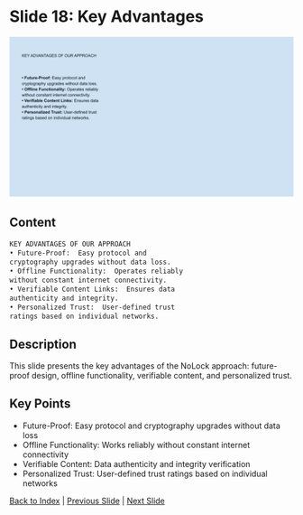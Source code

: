 # Slide 18: Key Advantages

![Slide 18](../images/slide18.png)

## Content

```
KEY ADVANTAGES OF OUR APPROACH 
• Future-Proof:  Easy protocol and 
cryptography upgrades without data loss. 
• Offline Functionality:  Operates reliably 
without constant internet connectivity. 
• Verifiable Content Links:  Ensures data 
authenticity and integrity. 
• Personalized Trust:  User-defined trust 
ratings based on individual networks.
```

## Description

This slide presents the key advantages of the NoLock approach: future-proof design, offline functionality, verifiable content, and personalized trust.

## Key Points

- Future-Proof: Easy protocol and cryptography upgrades without data loss
- Offline Functionality: Works reliably without constant internet connectivity
- Verifiable Content: Data authenticity and integrity verification
- Personalized Trust: User-defined trust ratings based on individual networks

[Back to Index](../README.md) | [Previous Slide](slide17.md) | [Next Slide](slide19.md)